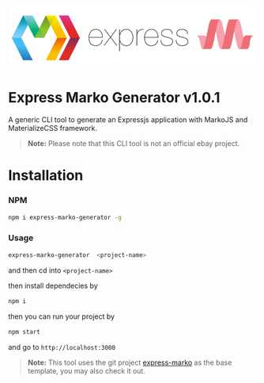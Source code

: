 ![express-marko-logo](logo.png)
# Express Marko Generator v1.0.1
A generic CLI tool to generate an Expressjs application with MarkoJS and MaterializeCSS framework.
> **Note:**  Please note that this CLI tool is not an official ebay project.

# Installation
### NPM
```sh
npm i express-marko-generator -g
```

### Usage
```sh
express-marko-generator  <project-name>
```
and then cd into ```<project-name>```

then install dependecies by
```sh
npm i
```

then you can run your project by
```sh
npm start
```
and go to ```http://localhost:3000```

> **Note:**  This tool uses the git project [express-marko](https://github.com/SandeepVattapparambil/express-marko) as the base template, you may also check it out.